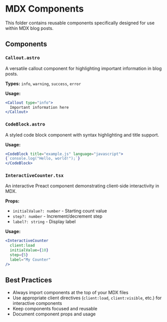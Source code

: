 # MDX Components

This folder contains reusable components specifically designed for use within MDX blog posts.

## Components

### `Callout.astro`
A versatile callout component for highlighting important information in blog posts.

**Types:** `info`, `warning`, `success`, `error`

**Usage:**
```jsx
<Callout type="info">
  Important information here
</Callout>
```

### `CodeBlock.astro`
A styled code block component with syntax highlighting and title support.

**Usage:**
```jsx
<CodeBlock title="example.js" language="javascript">
{`console.log("Hello, world!");`}
</CodeBlock>
```

### `InteractiveCounter.tsx`
An interactive Preact component demonstrating client-side interactivity in MDX.

**Props:**
- `initialValue?: number` - Starting count value
- `step?: number` - Increment/decrement step
- `label?: string` - Display label

**Usage:**
```jsx
<InteractiveCounter 
  client:load 
  initialValue={10} 
  step={5} 
  label="My Counter" 
/>
```

## Best Practices

- Always import components at the top of your MDX files
- Use appropriate client directives (`client:load`, `client:visible`, etc.) for interactive components
- Keep components focused and reusable
- Document component props and usage

